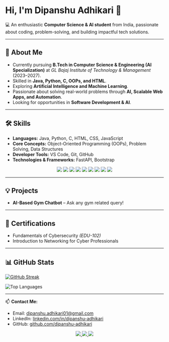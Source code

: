 # Hi, I'm Dipanshu Adhikari 👋  

💻 An enthusiastic **Computer Science & AI student** from India, passionate about coding, problem-solving, and building impactful tech solutions.  

---

## 💫 About Me
- Currently pursuing **B.Tech in Computer Science & Engineering (AI Specialization)** at *GL Bajaj Institute of Technology & Management* (2023–2027).  
- Skilled in **Java, Python, C, OOPs, and HTML**.  
- Exploring **Artificial Intelligence and Machine Learning**.  
- Passionate about solving real-world problems through **AI, Scalable Web Apps, and Automation**.  
- Looking for opportunities in **Software Development & AI**.  

---

## 🛠 Skills
- **Languages:** Java, Python, C, HTML, CSS, JavaScript  
- **Core Concepts:** Object-Oriented Programming (OOPs), Problem Solving, Data Structures  
- **Developer Tools:** VS Code, Git, GitHub  
- **Technologies & Frameworks:** FastAPI, Bootstrap

<p align="center">
  <img src="https://img.shields.io/badge/Java-007396?style=flat-square&logo=java&logoColor=white" />
  <img src="https://img.shields.io/badge/Python-3776AB?style=flat-square&logo=python&logoColor=white" />
  <img src="https://img.shields.io/badge/C-00599C?style=flat-square&logo=c&logoColor=white" />
  <img src="https://img.shields.io/badge/HTML5-E34F26?style=flat-square&logo=html5&logoColor=white" />
  <img src="https://img.shields.io/badge/CSS3-1572B6?style=flat-square&logo=css3&logoColor=white" />
  <img src="https://img.shields.io/badge/JavaScript-323330?style=flat-square&logo=javascript&logoColor=F7DF1E" />
  <img src="https://img.shields.io/badge/Git-F05032?style=flat-square&logo=git&logoColor=white" />
  <img src="https://img.shields.io/badge/Netlify-00C7B7?style=flat-square&logo=netlify&logoColor=white" />
  <img src="https://img.shields.io/badge/Vercel-000000?style=flat-square&logo=vercel&logoColor=white" />
</p>

---

## 💡 Projects
- **AI-Based Gym Chatbot** – Ask any gym related query! 

---

## 📜 Certifications
- Fundamentals of Cybersecurity *(EDU-102)*  
- Introduction to Networking for Cyber Professionals 

---

## 📊 GitHub Stats
<p align="center">

[![GitHub Streak](https://nirzak-streak-stats.vercel.app?user=Dipansh01&theme=dark)](https://git.io/streak-stats)

![Top Languages](https://github-readme-stats.vercel.app/api/top-langs/?username=Dipansh01&layout=compact&theme=dark)

</p>

---

📫 **Contact Me:**  
- Email: [dipanshu.adhikari01@gmail.com](mailto:dipanshu.adhikari01@gmail.com)  
- LinkedIn: [linkedin.com/in/dipanshu-adhikari](https://www.linkedin.com/in/dipanshu-adhikari)  
- GitHub: [github.com/dipanshu-adhikari](https://github.com/Dipansh01)  

<p align="center">
  <a href="mailto:dipanshu.adhikari01@gmail.com">
    <img src="https://img.shields.io/badge/Email-D14836?style=for-the-badge&logo=gmail&logoColor=white" />
  </a>
  <a href="https://www.linkedin.com/in/dipanshu-adhikari" target="_blank">
    <img src="https://img.shields.io/badge/LinkedIn-0077B5?style=for-the-badge&logo=linkedin&logoColor=white" />
  </a>
  <a href="" target="_blank">
    <img src="https://img.shields.io/badge/Portfolio-FF4500?style=for-the-badge&logo=firefox&logoColor=white" />
  </a>
</p>  
